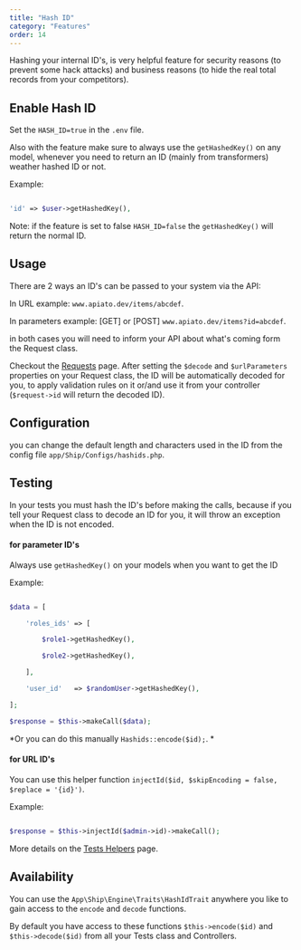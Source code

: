```yaml
---
title: "Hash ID"
category: "Features"
order: 14
---
```


Hashing your internal ID's, is very helpful feature for security reasons (to prevent some hack attacks) and business reasons (to hide the real total records from your competitors).

## Enable Hash ID

Set the `HASH_ID=true` in the `.env` file.

Also with the feature make sure to always use the `getHashedKey()` on any model, whenever you need to return an ID (mainly from transformers) weather hashed ID or not.

Example:

```php

'id' => $user->getHashedKey(),

```

Note: if the feature is set to false `HASH_ID=false` the `getHashedKey()` will return the normal ID.

## Usage

There are 2 ways an ID's can be passed to your system via the API:

In URL example: `www.apiato.dev/items/abcdef`.

In parameters example: [GET] or [POST] `www.apiato.dev/items?id=abcdef`.

in both cases you will need to inform your API about what's coming form the Request class. 

Checkout the [Requests](doc:requests) page. After setting the `$decode` and `$urlParameters` properties on your Request class, the ID will be automatically decoded for you, to apply validation rules on it or/and use it from your controller (`$request->id` will return the decoded ID).

## Configuration

you can change the default length and characters used in the ID from the config file `app/Ship/Configs/hashids.php`.

## Testing

In your tests you must hash the ID's before making the calls, because if you tell your Request class to decode an ID for you, it will throw an exception when the ID is not encoded.

#### for parameter ID's

Always use `getHashedKey()` on your models when you want to get the ID

Example: 

```php

$data = [

    'roles_ids' => [

        $role1->getHashedKey(),

        $role2->getHashedKey(),

    ],

    'user_id'   => $randomUser->getHashedKey(),

];

$response = $this->makeCall($data);

```

*Or you can do this manually `Hashids::encode($id);`. *

#### for URL ID's

You can use this helper function `injectId($id, $skipEncoding = false, $replace = '{id}')`. 

Example:

```php

$response = $this->injectId($admin->id)->makeCall();

```

More details on the [Tests Helpers](doc:tests-helpers) page.

## Availability

You can use the `App\Ship\Engine\Traits\HashIdTrait` anywhere you like to gain access to the `encode` and `decode` functions.

By default you have access to these functions `$this->encode($id)` and  `$this->decode($id)` from all your Tests class and Controllers.
